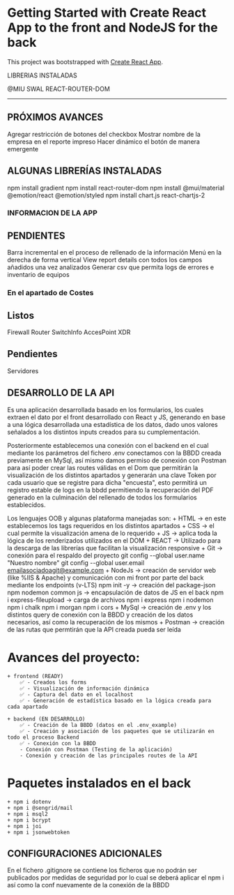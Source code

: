 # Getting Started with Create React App to the front and NodeJS for the back

This project was bootstrapped with [Create React App](https://github.com/facebook/create-react-app).

LIBRERIAS INSTALADAS

@MIU
SWAL
REACT-ROUTER-DOM


******************************************************************************************************************************************************************************************************************************************

## PRÓXIMOS AVANCES

Agregar restricción de botones del checkbox
Mostrar nombre de la empresa en el reporte impreso
Hacer dinámico el botón de manera emergente

## ALGUNAS LIBRERÍAS INSTALADAS

npm install gradient
npm install react-router-dom
npm install @mui/material @emotion/react @emotion/styled
npm install chart.js react-chartjs-2

### INFORMACION DE LA APP
## PENDIENTES

Barra incremental en el proceso de rellenado de
   la información
Menú en la derecha de forma vertical
View report details con todos los campos
  añadidos una vez analizados
Generar csv que permita logs de errores e
  inventario de equipos  

### En el apartado de Costes
## Listos
Firewall
Router
SwitchInfo
AccesPoint
XDR

## Pendientes
Servidores

## DESARROLLO DE LA API

Es una aplicación desarrollada basado en los formularios, los cuales extraen el dato por el front desarrollado con React y JS, generando en base a una lógica desarrollada una estadística de los datos, dado unos valores señalados a los distintos inputs creados para su cumplementación.

Posteriormente establecemos una conexión con el backend en el cual mediante los parámetros del fichero .env conectamos con la BBDD creada previamente en MySql, así mismo damos permiso de conexión con Postman para así poder crear las routes válidas en el Dom que permitirán la visualización de los distintos apartados y generarán una clave Token por cada usuario que se registre para dicha "encuesta", esto permitirá un registro estable de logs en la bbdd permitiendo la recuperación del PDF generado en la culminación del rellenado de todos los formularios establecidos.

Los lenguajes OOB y algunas plataforma manejadas son:
    + HTML -> en este establecemos los tags requeridos en los distintos apartados
    + CSS -> el cual permite la visualización amena de lo requerido
    + JS -> aplica toda la lógica de los renderizados utilizados en el DOM
    + REACT -> Utilizado para la descarga de las librerías que facilitan la visualización responsive
    + Git -> conexión para el respaldo del proyecto
            git config --global user.name "Nuestro nombre"
            git config --global user.email emailasociadoagit@example.com
    + NodeJs -> creación de servidor web (like %IIS & Apache) y comunicación con mi front por parte del back mediante los 
                endpoints (v-LTS)
                    npm init -y -> creación del package-json
                    npm nodemon 
                    common js -> encapsulación de datos de JS en el back
                    npm i express-fileupload -> carga de archivos
                    npm i express
                    npm i nodemon
                    npm i chalk
                    npm i morgan
                    npm i cors
    + MySql -> creación de .env y los distintos query de conexión con la BBDD y creación de los datos necesarios,
                así como la recuperación de los mismos
    + Postman -> creación de las rutas que permtirán que la API creada pueda ser leída

# Avances del proyecto:
    + frontend (READY)
        ✅ - Creados los forms
        ✅ - Visualización de información dinámica
        ✅ - Captura del dato en el localhost
        ✅ - Generación de estadística basado en la lógica creada para cada apartado

    + backend (EN DESARROLLO)
        ✅ - Creación de la BBDD (datos en el .env_example)
        ✅ - Creación y asociación de los paquetes que se utilizarán en todo el proceso Backend
        ✅ - Conexión con la BBDD
        - Conexión con Postman (Testing de la aplicación)
        - Conexión y creación de las principales routes de la API

# Paquetes instalados en el back

    + npm i dotenv
    + npm i @sengrid/mail
    + npm i msql2
    + npm i bcrypt
    + npm i joi
    + npm i jsonwebtoken

## CONFIGURACIONES ADICIONALES

En el fichero .gitignore se contiene los ficheros que no podrán ser publicados por medidas de seguridad
    por lo cual se deberá aplicar el npm i así como la conf nuevamente de la conexión de la BBDD